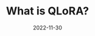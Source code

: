 ---
title: What is QLoRA?
date: 2022-11-30
categories:
  - Paper Summaries
tags:
  - LoRA
excerpt: An overview of (QLoRA) Efficient Finetuning of Quantized LLMs
link: https://wandb.ai/sauravmaheshkar/QLoRA/reports/What-is-QLoRA---Vmlldzo2MTI2OTc5
---